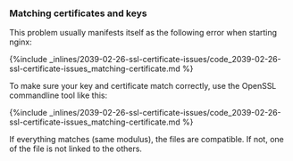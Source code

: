 <!-- post: -->


### Matching certificates and keys

This problem usually manifests itself as the following error when starting nginx:



{%include _inlines/2039-02-26-ssl-certificate-issues/code_2039-02-26-ssl-certificate-issues_matching-certificate.md %}



To make sure your key and certificate match correctly, use the OpenSSL commandline tool like this:



{%include _inlines/2039-02-26-ssl-certificate-issues/code_2039-02-26-ssl-certificate-issues_matching-certificate.md %}



If everything matches (same modulus), the files are compatible. If not, one of the file is not linked to the others.
